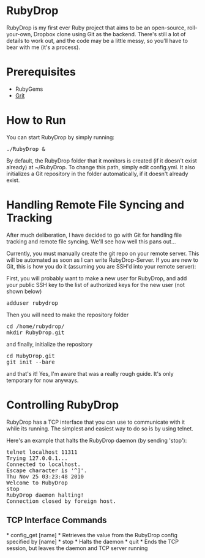 <h1>RubyDrop</h1>

RubyDrop is my first ever Ruby project that aims to be an open-source, roll-your-own, Dropbox clone using Git as the backend.  There's still a lot of details to work out, and the code may be a little messy, so you'll have to bear with me (it's a process).

<h1>Prerequisites</h1>

* RubyGems
* <a href="https://github.com/schacon/grit">Grit</a>

<h1>How to Run</h1>

You can start RubyDrop by simply running:

<pre>
./RubyDrop &
</pre>

By default, the RubyDrop folder that it monitors is created (if it doesn't exist already) at ~/RubyDrop. To change this path, simply edit config.yml. It also initializes a Git repository in the folder automatically, if it doesn't already exist.

<h1>Handling Remote File Syncing and Tracking</h1>

After much deliberation, I have decided to go with Git for handling file tracking and remote file syncing.  We'll see how well this pans out...

Currently, you must manually create the git repo on your remote server. This will be automated as soon as I can write RubyDrop-Server.  If you are new to Git, this is how you do it (assuming you are SSH'd into your remote server):

First, you will probably want to make a new user for RubyDrop, and add your public SSH key to the list of authorized keys for the new user (not shown below)
<pre>
adduser rubydrop
</pre>

Then you will need to make the repository folder
<pre>
cd /home/rubydrop/
mkdir RubyDrop.git
</pre>

and finally, initialize the repository
<pre>
cd RubyDrop.git
git init --bare
</pre>

and that's it! Yes, I'm aware that was a really rough guide. It's only temporary for now anyways.

<h1>Controlling RubyDrop</h1>
RubyDrop has a TCP interface that you can use to communicate with it while its running.  The simplest and easiest way to do so is by using telnet.

Here's an example that halts the RubyDrop daemon (by sending 'stop'):

<pre>
telnet localhost 11311
Trying 127.0.0.1...
Connected to localhost.
Escape character is '^]'.
Thu Nov 25 03:23:48 2010
Welcome to RubyDrop
stop
RubyDrop daemon halting!
Connection closed by foreign host.
</pre>

<h2>TCP Interface Commands</h2>
* config_get [name]
  * Retrieves the value from the RubyDrop config specified by [name]
* stop
  * Halts the daemon
* quit
  * Ends the TCP session, but leaves the daemon and TCP server running